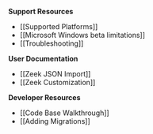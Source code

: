 **Support Resources**

- [[Supported Platforms]]
- [[Microsoft Windows beta limitations]]
- [[Troubleshooting]]

**User Documentation**

- [[Zeek JSON Import]]
- [[Zeek Customization]]

**Developer Resources**

- [[Code Base Walkthrough]]
- [[Adding Migrations]]
